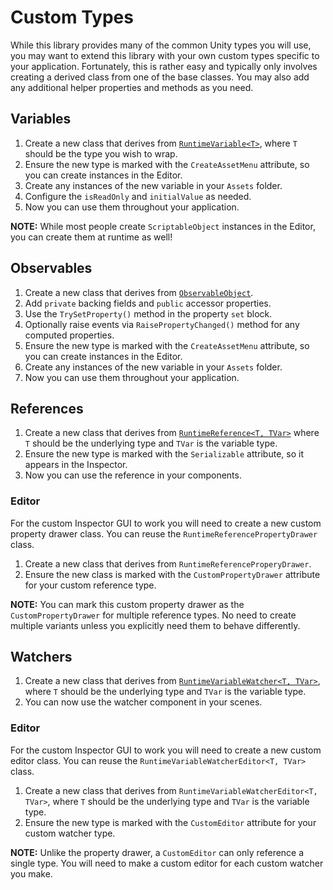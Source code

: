 # Custom Types

While this library provides many of the common Unity types you will use, you may want to extend this library with your own custom types specific to your application.
Fortunately, this is rather easy and typically only involves creating a derived class from one of the base classes.
You may also add any additional helper properties and methods as you need.

## Variables

1. Create a new class that derives from [`RuntimeVariable<T>`](variables/runtime-variable.md), where `T` should be the type you wish to wrap.
2. Ensure the new type is marked with the `CreateAssetMenu` attribute, so you can create instances in the Editor.
3. Create any instances of the new variable in your `Assets` folder.
4. Configure the `isReadOnly` and `initialValue` as needed.
5. Now you can use them throughout your application.

**NOTE:** While most people create `ScriptableObject` instances in the Editor, you can create them at runtime as well!

## Observables

1. Create a new class that derives from [`ObservableObject`](observables/observable-object.md).
2. Add `private` backing fields and `public` accessor properties.
3. Use the `TrySetProperty()` method in the property `set` block.
4. Optionally raise events via `RaisePropertyChanged()` method for any computed properties.
5. Ensure the new type is marked with the `CreateAssetMenu` attribute, so you can create instances in the Editor.
6. Create any instances of the new variable in your `Assets` folder.
7. Now you can use them throughout your application.

## References

1. Create a new class that derives from [`RuntimeReference<T, TVar>`](references/runtime-reference.md) where `T` should be the underlying type and `TVar` is the variable type.
2. Ensure the new type is marked with the `Serializable` attribute, so it appears in the Inspector.
3. Now you can use the reference in your components.

### Editor

For the custom Inspector GUI to work you will need to create a new custom property drawer class.
You can reuse the `RuntimeReferencePropertyDrawer` class.

1. Create a new class that derives from `RuntimeReferenceProperyDrawer`.
2. Ensure the new class is marked with the `CustomPropertyDrawer` attribute for your custom reference type.

**NOTE:** You can mark this custom property drawer as the `CustomPropertyDrawer` for multiple reference types.
No need to create multiple variants unless you explicitly need them to behave differently.

## Watchers

1. Create a new class that derives from [`RuntimeVariableWatcher<T, TVar>`](watchers/runtime-variable-watcher.md), where `T` should be the underlying type and `TVar` is the variable type.
2. You can now use the watcher component in your scenes.

### Editor

For the custom Inspector GUI to work you will need to create a new custom editor class.
You can reuse the `RuntimeVariableWatcherEditor<T, TVar>` class.

1. Create a new class that derives from `RuntimeVariableWatcherEditor<T, TVar>`, where `T` should be the underlying type and `TVar` is the variable type.
2. Ensure the new type is marked with the `CustomEditor` attribute for your custom watcher type.

**NOTE:** Unlike the property drawer, a `CustomEditor` can only reference a single type.
You will need to make a custom editor for each custom watcher you make.
